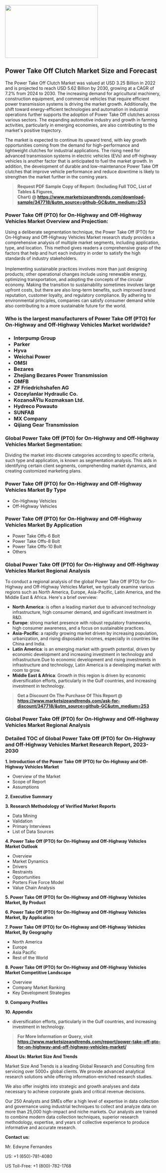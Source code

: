 <p><img class="alignnone size-medium wp-image-20088" src="https://ffe5etoiles.com/wp-content/uploads/2024/12/MST1-300x171.png" alt="" width="300" height="171" /></p><h2>Power Take Off Clutch Market Size and Forecast</h2><p>The Power Take Off Clutch Market was valued at USD 3.25 Billion in 2022 and is projected to reach USD 5.62 Billion by 2030, growing at a CAGR of 7.2% from 2024 to 2030. The increasing demand for agricultural machinery, construction equipment, and commercial vehicles that require efficient power transmission systems is driving the market growth. Additionally, the shift toward energy-efficient technologies and automation in industrial operations further supports the adoption of Power Take Off clutches across various sectors. The expanding automotive industry and growth in farming activities, particularly in emerging economies, are also contributing to the market's positive trajectory. <p>The market is expected to continue its upward trend, with key growth opportunities coming from the demand for high-performance and lightweight clutches for industrial applications. The rising need for advanced transmission systems in electric vehicles (EVs) and off-highway vehicles is another factor that is anticipated to fuel the market growth. In addition, the development of durable and low-maintenance Power Take Off clutches that improve vehicle performance and reduce downtime is likely to strengthen the market further in the coming years.</p><blockquote id="" class=""><strong>Request PDF Sample Copy of Report: (Including Full TOC, List of Tables &amp; Figures, Chart)&nbsp;@&nbsp;<strong><a href="https://www.marketsizeandtrends.com/download-sample/347718/&utm_source=github-GC&utm_medium=253" target="_blank">https://www.marketsizeandtrends.com/download-sample/347718/&utm_source=github-GC&utm_medium=253</a></strong></strong></blockquote><h3 id="" class="">Power Take Off (PTO) for On-Highway and Off-Highway Vehicles Market&nbsp;Overview and Projection:</h3><p id="" class="">Using a deliberate segmentation technique, the Power Take Off (PTO) for On-Highway and Off-Highway Vehicles Market research study provides a comprehensive analysis of multiple market segments, including application, type, and location. This method gives readers a comprehensive grasp of the factors that help and hurt each industry in order to satisfy the high standards of industry stakeholders. <br /> <br />Implementing sustainable practices involves more than just designing products; other operational changes include using renewable energy, optimizing transportation, and adopting the concepts of the circular economy. Making the transition to sustainability sometimes involves large upfront costs, but there are also long-term benefits, such improved brand reputation, customer loyalty, and regulatory compliance. By adhering to environmental principles, companies can satisfy consumer demand while also contributing to a more sustainable future for the world.</p><h3 id="" class="">Who is the largest manufacturers of&nbsp;Power Take Off (PTO) for On-Highway and Off-Highway Vehicles Market worldwide?</h3><h3 class=""><p><ul><li>Interpump Group </li><li> Parker </li><li> Hyva </li><li> Weichai Power </li><li> OMSI </li><li> Bezares </li><li> Zhejiang Bezares Power Transmission </li><li> OMFB </li><li> ZF Friedrichshafen AG </li><li> Ozceylanlar Hydraulic Co. </li><li> KozanoÄŸlu Kozmaksan Ltd. </li><li> Hydreco Powauto </li><li> SUNFAB </li><li> MX Company </li><li> Qijiang Gear Transmission</li></ul></p></h3><h3 id="" class="">Global&nbsp;Power Take Off (PTO) for On-Highway and Off-Highway Vehicles Market Segmentation:</h3><p id="" class="">Dividing the market into discrete categories according to specific criteria, such type and application, is known as segmentation analysis. This aids in identifying certain client segments, comprehending market dynamics, and creating customized marketing plans.</p><h3 id="" class="">Power Take Off (PTO) for On-Highway and Off-Highway Vehicles Market&nbsp;By Type</h3><p><p><ul><li>On-Highway Vehicles</li><li> Off-Highway Vehicles</p></li></ul></p></p><h3 id="" class="">Power Take Off (PTO) for On-Highway and Off-Highway Vehicles Market&nbsp;By Application</h3><p class=""><p><ul><li>Power Take Offs-6 Bolt</li><li> Power Take Offs-8 Bolt</li><li> Power Take Offs-10 Bolt</li><li> Others</li></ul></p></p><h3 id="" class="">Global Power Take Off (PTO) for On-Highway and Off-Highway Vehicles Market Regional Analysis</h3><p id="" class="">To conduct a regional analysis of the global Power Take Off (PTO) for On-Highway and Off-Highway Vehicles Market, we typically examine various regions such as North America, Europe, Asia-Pacific, Latin America, and the Middle East &amp; Africa. Here's a brief overview:</p><ul><li><strong>North America</strong>: is often a leading market due to advanced technology infrastructure, high consumer demand, and significant investment in R&amp;D.</li><li><strong>Europe</strong>: strong market presence with robust regulatory frameworks, high consumer awareness, and a focus on sustainable practices.</li><li><strong>Asia-Pacific</strong>: a rapidly growing market driven by increasing population, urbanization, and rising disposable incomes, especially in countries like China and India.</li><li><strong>Latin America</strong>: is an emerging market with growth potential, driven by economic development and increasing investment in technology and infrastructure.Due to economic development and rising investments in infrastructure and technology, Latin America is a developing market with room to grow.</li><li><strong>Middle East &amp; Africa</strong>: Growth in this region is driven by economic diversification efforts, particularly in the Gulf countries, and increasing investment in technology.</li></ul><blockquote id="" class=""><strong>Get a Discount On The Purchase Of This Report @ <strong><a href="https://www.marketsizeandtrends.com/ask-for-discount/347718/&utm_source=github-GC&utm_medium=253" target="_blank">https://www.marketsizeandtrends.com/ask-for-discount/347718/&utm_source=github-GC&utm_medium=253</a></strong></strong></blockquote><h3 id="" class="">Global Power Take Off (PTO) for On-Highway and Off-Highway Vehicles Market Regional Analysis</h3><h3 id="" class="">Detailed TOC of Global Power Take Off (PTO) for On-Highway and Off-Highway Vehicles Market Research Report, 2023-2030</h3><p id="" class=""><strong>1. Introduction of the Power Take Off (PTO) for On-Highway and Off-Highway Vehicles Market</strong></p><ul><li>Overview of the Market</li><li>Scope of Report</li><li>Assumptions</li></ul><p id="" class=""><strong>2. Executive Summary</strong></p><p id="" class=""><strong>3. Research Methodology of Verified Market Reports</strong></p><ul><li>Data Mining</li><li>Validation</li><li>Primary Interviews</li><li>List of Data Sources</li></ul><p id="" class=""><strong>4. Power Take Off (PTO) for On-Highway and Off-Highway Vehicles Market Outlook</strong></p><ul><li>Overview</li><li>Market Dynamics</li><li>Drivers</li><li>Restraints</li><li>Opportunities</li><li>Porters Five Force Model</li><li>Value Chain Analysis</li></ul><p id="" class=""><strong>5. Power Take Off (PTO) for On-Highway and Off-Highway Vehicles Market, By Product</strong></p><p id="" class=""><strong>6. Power Take Off (PTO) for On-Highway and Off-Highway Vehicles Market, By Application</strong></p><p id="" class=""><strong>7. Power Take Off (PTO) for On-Highway and Off-Highway Vehicles Market, By Geography</strong></p><ul><li>North America</li><li>Europe</li><li>Asia Pacific</li><li>Rest of the World</li></ul><p id="" class=""><strong>8. Power Take Off (PTO) for On-Highway and Off-Highway Vehicles Market Competitive Landscape</strong></p><ul><li>Overview</li><li>Company Market Ranking</li><li>Key Development Strategies</li></ul><p id="" class=""><strong>9. Company Profiles</strong></p><p id="" class=""><strong>10. Appendix</strong></p><ul><li>diversification efforts, particularly in the Gulf countries, and increasing investment in technology.</li></ul><blockquote id="" class=""><strong>For More Information or Query, visit <strong><strong><a href="https://www.marketsizeandtrends.com/report/power-take-off-pto-for-on-highway-and-off-highway-vehicles-market/" target="_blank">https://www.marketsizeandtrends.com/report/power-take-off-pto-for-on-highway-and-off-highway-vehicles-market/</a></strong></strong></strong></blockquote><p id="" class=""><strong>About Us: Market Size And Trends</strong></p><p id="" class="">Market Size And Trends is a leading Global Research and Consulting firm servicing over 5000+ global clients. We provide advanced analytical research solutions while offering information-enriched research studies.</p><p id="" class="">We also offer insights into strategic and growth analyses and data necessary to achieve corporate goals and critical revenue decisions.</p><p id="" class="">Our 250 Analysts and SMEs offer a high level of expertise in data collection and governance using industrial techniques to collect and analyze data on more than 25,000 high-impact and niche markets. Our analysts are trained to combine modern data collection techniques, superior research methodology, expertise, and years of collective experience to produce informative and accurate research.</p><p id="" class=""><strong>Contact us:</strong></p><p id="" class="">Mr. Edwyne Fernandes</p><p id="" class="">US: +1 (650)-781-4080</p><p id="" class="">US Toll-Free: +1 (800)-782-1768</p>
